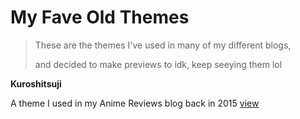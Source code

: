 <h1>My Fave Old Themes</h1>
<blockquote> These are the themes I've used in many of my different blogs, <p>and decided to make previews to idk, keep seeying them lol</blockquote>
<b>Kuroshitsuji</b> <p>
  A theme I used in my Anime Reviews blog back in 2015 <a href="https://bishonenlover.github.io/todorokiscute/themes/kuroshitsuji.html">view</a>
  

